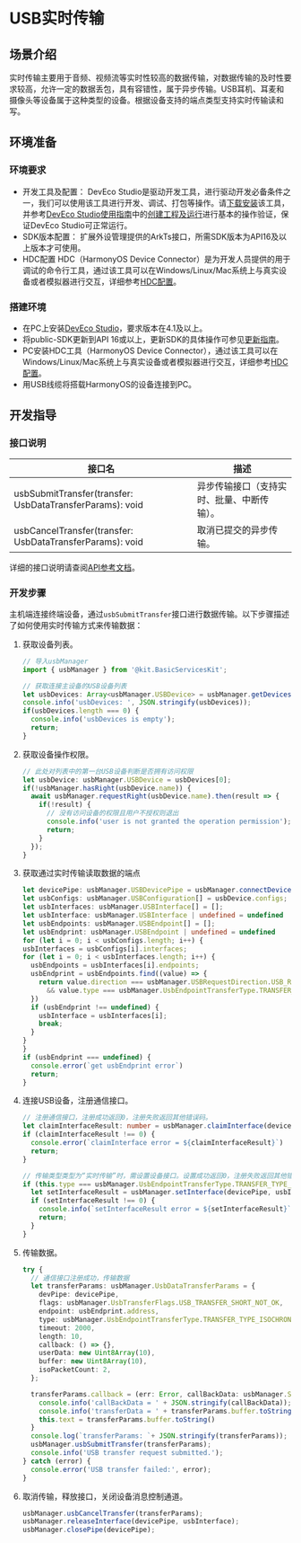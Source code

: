 # USB实时传输

## 场景介绍

实时传输主要用于音频、视频流等实时性较高的数据传输，对数据传输的及时性要求较高，允许一定的数据丢包，具有容错性，属于异步传输。USB耳机、耳麦和摄像头等设备属于这种类型的设备。根据设备支持的端点类型支持实时传输读和写。

## 环境准备

### 环境要求

- 开发工具及配置： DevEco Studio是驱动开发工具，进行驱动开发必备条件之一，我们可以使用该工具进行开发、调试、打包等操作。请[下载安装](https://developer.huawei.com/consumer/cn/download/)该工具，并参考[DevEco Studio使用指南](https://developer.huawei.com/consumer/cn/doc/harmonyos-guides-V13/ide-tools-overview-V13)中的[创建工程及运行](https://developer.huawei.com/consumer/cn/doc/harmonyos-guides-V13/ide-create-new-project-V13)进行基本的操作验证，保证DevEco Studio可正常运行。
- SDK版本配置： 扩展外设管理提供的ArkTs接口，所需SDK版本为API16及以上版本才可使用。
- HDC配置 HDC（HarmonyOS Device Connector）是为开发人员提供的用于调试的命令行工具，通过该工具可以在Windows/Linux/Mac系统上与真实设备或者模拟器进行交互，详细参考[HDC配置](https://developer.huawei.com/consumer/cn/doc/harmonyos-guides-V5/hdc-V5)。

### 搭建环境

- 在PC上安装[DevEco Studio](https://developer.huawei.com/consumer/cn/download/deveco-studio)，要求版本在4.1及以上。
- 将public-SDK更新到API 16或以上，更新SDK的具体操作可参见[更新指南](https://gitee.com/openharmony/docs/blob/master/zh-cn/application-dev/faqs/full-sdk-switch-guide.md)。
- PC安装HDC工具（HarmonyOS Device Connector），通过该工具可以在Windows/Linux/Mac系统上与真实设备或者模拟器进行交互，详细参考[HDC配置](https://developer.huawei.com/consumer/cn/doc/harmonyos-guides-V5/hdc-V5)。
- 用USB线缆将搭载HarmonyOS的设备连接到PC。

## 开发指导

### 接口说明

| 接口名                                                                                                              | 描述                                                      |
|------------------------------------------------------------------------------------------------------------------|---------------------------------------------------------|
| usbSubmitTransfer(transfer: UsbDataTransferParams): void                                                         | 异步传输接口（支持实时、批量、中断传输）。                                   |
| usbCancelTransfer(transfer: UsbDataTransferParams): void                                                         | 取消已提交的异步传输。                                             |

详细的接口说明请查阅[API参考文档](../../../../reference/apis-basic-services-kit/js-apis-usbManager.md)。

### 开发步骤

主机端连接终端设备，通过`usbSubmitTransfer`接口进行数据传输。以下步骤描述了如何使用实时传输方式来传输数据：

1. 获取设备列表。

    ```ts
    // 导入usbManager
    import { usbManager } from '@kit.BasicServicesKit';
    
    // 获取连接主设备的USB设备列表
    let usbDevices: Array<usbManager.USBDevice> = usbManager.getDevices();
    console.info('usbDevices: ', JSON.stringify(usbDevices));
    if(usbDevices.length === 0) {
      console.info('usbDevices is empty');
      return;
    }
    ```

2. 获取设备操作权限。

    ```ts
    // 此处对列表中的第一台USB设备判断是否拥有访问权限
    let usbDevice: usbManager.USBDevice = usbDevices[0];
    if(!usbManager.hasRight(usbDevice.name)) {
      await usbManager.requestRight(usbDevice.name).then(result => {
        if(!result) {
          // 没有访问设备的权限且用户不授权则退出
          console.info('user is not granted the operation permission');
          return;
        }
      });
    }
    ```

3. 获取通过实时传输读取数据的端点

   ```ts
   let devicePipe: usbManager.USBDevicePipe = usbManager.connectDevice(usbDevice);
   let usbConfigs: usbManager.USBConfiguration[] = usbDevice.configs;
   let usbInterfaces: usbManager.USBInterface[] = [];
   let usbInterface: usbManager.USBInterface | undefined = undefined
   let usbEndpoints: usbManager.USBEndpoint[] = [];
   let usbEndprint: usbManager.USBEndpoint | undefined = undefined
   for (let i = 0; i < usbConfigs.length; i++) {
   usbInterfaces = usbConfigs[i].interfaces;
   for (let i = 0; i < usbInterfaces.length; i++) {
     usbEndpoints = usbInterfaces[i].endpoints;
     usbEndprint = usbEndpoints.find((value) => {
       return value.direction === usbManager.USBRequestDirection.USB_REQUEST_DIR_FROM_DEVICE // 读取数据
         && value.type === usbManager.UsbEndpointTransferType.TRANSFER_TYPE_ISOCHRONOUS; // 实时传输
     })
     if (usbEndprint !== undefined) {
       usbInterface = usbInterfaces[i];
       break;
     }
   }
   }
   if (usbEndprint === undefined) {
     console.error(`get usbEndprint error`)
     return;
   }
   ```
   
4. 连接USB设备，注册通信接口。

    ```ts
    // 注册通信接口，注册成功返回0，注册失败返回其他错误码。
    let claimInterfaceResult: number = usbManager.claimInterface(devicePipe, usbInterface, true);
    if (claimInterfaceResult !== 0) {
      console.error(`claimInterface error = ${claimInterfaceResult}`)
      return;
    }

    // 传输类型类型为“实时传输”时，需设置设备接口。设置成功返回0，注册失败返回其他错误码。
    if (this.type === usbManager.UsbEndpointTransferType.TRANSFER_TYPE_ISOCHRONOUS) {
      let setInterfaceResult = usbManager.setInterface(devicePipe, usbInterface);
      if (setInterfaceResult !== 0) {
        console.info(`setInterfaceResult error = ${setInterfaceResult}`)
        return;
      }
    }
   ```

5. 传输数据。

   ```ts
   try {
     // 通信接口注册成功，传输数据
     let transferParams: usbManager.UsbDataTransferParams = {
       devPipe: devicePipe,
       flags: usbManager.UsbTransferFlags.USB_TRANSFER_SHORT_NOT_OK,
       endpoint: usbEndprint.address,
       type: usbManager.UsbEndpointTransferType.TRANSFER_TYPE_ISOCHRONOUS,
       timeout: 2000,
       length: 10,
       callback: () => {},
       userData: new Uint8Array(10),
       buffer: new Uint8Array(10),
       isoPacketCount: 2,
     };
   
     transferParams.callback = (err: Error, callBackData: usbManager.SubmitTransferCallback) => {
       console.info('callBackData = ' + JSON.stringify(callBackData));
       console.info('transferData = ' + transferParams.buffer.toString());
       this.text = transferParams.buffer.toString()
     }
     console.log(`transferParams: `+ JSON.stringify(transferParams));
     usbManager.usbSubmitTransfer(transferParams);
     console.info('USB transfer request submitted.');
   } catch (error) {
     console.error('USB transfer failed:', error);
   }
   ```

6. 取消传输，释放接口，关闭设备消息控制通道。

    ```ts
    usbManager.usbCancelTransfer(transferParams);
    usbManager.releaseInterface(devicePipe, usbInterface);
    usbManager.closePipe(devicePipe);
    ```